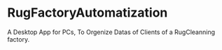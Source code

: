 # RugFactoryAutomatization
A Desktop App for PCs, To Orgenize Datas of Clients of a RugCleanning factory.
